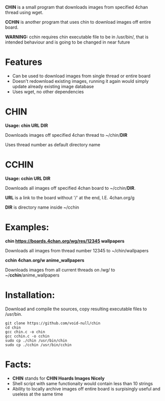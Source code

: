 **CHIN** is a small program that downloads images from specified 4chan thread using wget.

**CCHIN** is another program that uses chin to download images off entire board.

**WARNING:** cchin requires chin executable file to be in /usr/bin/, that is intended behaviour and is going to be changed in near future 

Features
========
* Can be used to download images from single thread or entire board
* Doesn't redownload existing images, running it again would simply update already existing image database
* Uses wget, no other dependencies


CHIN
====
**Usage: chin URL DIR**

Downloads images off specified 4chan thread to ~/chin/**DIR**

Uses thread number as default directory name

CCHIN
=====
**Usage: cchin URL DIR**

Downloads all images off specified 4chan board to ~/cchin/**DIR**.

**URL** is a link to the board without '/' at the end, I.E.  4chan.org/g

**DIR** is directory name inside ~/cchin

Examples:
=========
**chin https://boards.4chan.org/wg/res/12345 wallpapers**

Downloads all images from thread number 12345 to ~/chin/wallpapers

**cchin 4chan.org/w anime_wallpapers**

Downloads images from all current threads on /wg/ to ~/**cchin**/anime_wallpapers

Installation:
=============
Download and compile the sources, copy resulting executable files to /usr/bin.
```
git clone https://github.com/void-null/chin
cd chin
gcc chin.c -o chin
gcc cchin.c -o cchin
sudo cp ./chin /usr/bin/chin
sudo cp ./cchin /usr/bin/cchin
```

Facts:
======

* **CHIN** stands for **CHIN Hoards Images Nicely**
* Shell script with same functionaity would contain less than 10 strings
* Ability to locally archive images off entire board is surpisingly useful and useless at the same time
